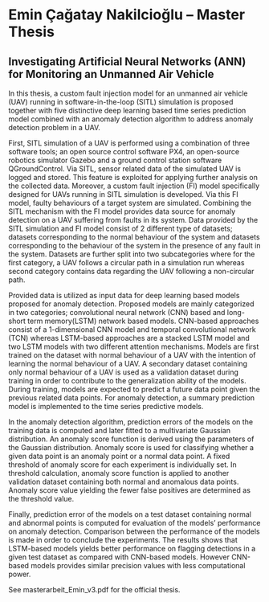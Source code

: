 # Emin Çağatay Nakilcioğlu – Master Thesis

## Investigating Artificial Neural Networks (ANN) for Monitoring an Unmanned Air Vehicle


In this thesis, a custom fault injection model for an unmanned air vehicle (UAV) running in
software-in-the-loop (SITL) simulation is proposed together with five distinctive deep learning
based time series prediction model combined with an anomaly detection algorithm to address
anomaly detection problem in a UAV. 

First, SITL simulation of a UAV is performed using a combination of three software tools; an open source control software PX4, an open-source robotics simulator Gazebo and a ground control station software QGroundControl. Via SITL, sensor related data of the simulated UAV is logged and stored. This feature is exploited for applying further analysis on the collected data. Moreover, a custom fault injection (FI) model specifically designed for UAVs running in SITL simulation is developed. Via this FI model, faulty behaviours of a target system are simulated. Combining the SITL mechanism with the FI model provides data source for anomaly detection on a UAV suffering from faults in its system. Data provided by the SITL simulation and FI model consist of 2 different type of datasets;
datasets corresponding to the normal behaviour of the system and datasets corresponding to the behaviour of the system in the presence of any fault in the system. Datasets are further split into two subcategories where for the first category, a UAV follows a circular path in a simulation run whereas second category contains data regarding the UAV following a non-circular path. 

Provided data is utilized as input data for deep learning based models proposed for anomaly detection. Proposed models are mainly categorized in two categories; convolutional neural network (CNN) based and long-short term memory(LSTM) network based models. CNN-based approaches consist of a 1-dimensional CNN model and temporal convolutional network (TCN) whereas LSTM-based approaches are a stacked LSTM model and two LSTM models with two different attention mechanisms. Models are first trained on the dataset with normal behaviour of a UAV with the intention of learning the normal behaviour of a UAV. A secondary dataset containing only normal behaviour of a UAV is used as a validation dataset during training in order to contribute to the generalization ability of the models. During training, models are expected to predict a future data point given the previous related data points. For anomaly detection, a summary prediction model is implemented to the time series predictive models. 

In the anomaly detection algorithm, prediction errors of the models on the training data is computed and later fitted to a multivariate Gaussian distribution. An anomaly score function is derived using the parameters of the Gaussian distribution. Anomaly score is used for classifying whether a given data point is an anomaly point or a normal data point. A fixed threshold of anomaly score for each experiment is individually set. In threshold calculation, anomaly score function is applied to another validation dataset containing both normal and anomalous data points. Anomaly score value yielding the fewer false positives are determined as the threshold value. 

Finally, prediction error of the models on a test dataset containing normal and abnormal points is computed for evaluation of the models’ performance on anomaly detection. Comparison between the performance of the models is made in order to conclude the experiments. The results shows that LSTM-based models yields better performance on flagging detections in a given test dataset as compared with CNN-based models. However CNN-based models provides similar precision values with less computational power.
 
 See masterarbeit_Emin_v3.pdf for the official thesis.

